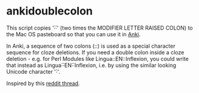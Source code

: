 # ankidoublecolon

This script copies '˸˸' (two times the
MODIFIER LETTER RAISED COLON) to the Mac OS pasteboard so
that you can use it in [Anki](http://ankisrs.net).

In Anki, a sequence of two colons (::) is used as a special character sequence
for cloze deletions. If you need a double colon inside
a cloze deletion - e.g. for Perl Modules like Lingua::EN::Inflexion,
you could write that instead as Lingua˸˸EN˸˸Inflexion, i.e. by
using the similar looking Unicode character '˸'.

Inspired by this [reddit thread](https://www.reddit.com/r/Anki/comments/3wpecv/how_to_type_escape_in_anki/).
